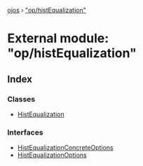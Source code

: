 [ojos](../README.md) › ["op/histEqualization"](_op_histequalization_.md)

# External module: "op/histEqualization"

## Index

### Classes

* [HistEqualization](../classes/_op_histequalization_.histequalization.md)

### Interfaces

* [HistEqualizationConcreteOptions](../interfaces/_op_histequalization_.histequalizationconcreteoptions.md)
* [HistEqualizationOptions](../interfaces/_op_histequalization_.histequalizationoptions.md)
